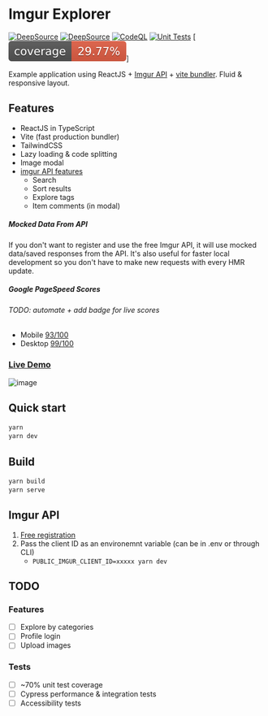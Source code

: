 # Imgur Explorer

[![DeepSource](https://deepsource.io/gh/NazimHAli/imgur-explorer.svg/?label=active+issues&show_trend=true&token=aO_Hx9m4iDxMopueaxAigoGd)](https://deepsource.io/gh/NazimHAli/imgur-explorer)
[![DeepSource](https://deepsource.io/gh/NazimHAli/imgur-explorer.svg/?label=resolved+issues&show_trend=true&token=aO_Hx9m4iDxMopueaxAigoGd)](https://deepsource.io/gh/NazimHAli/imgur-explorer)
[![CodeQL](https://github.com/NazimHAli/imgur-explorer/actions/workflows/codeql-analysis.yml/badge.svg?branch=master)](https://github.com/NazimHAli/imgur-explorer/actions/workflows/codeql-analysis.yml)
[![Unit Tests](https://github.com/NazimHAli/imgur-explorer/actions/workflows/unit-tests.yml/badge.svg)](https://github.com/NazimHAli/imgur-explorer/actions/workflows/unit-tests.yml)
[![Code Coverage](https://github.com/NazimHAli/imgur-explorer/blob/MNT-Add-code-coverage-action/coverage/badges/branches.svg)]

Example application using ReactJS + [Imgur API](https://imgur.com/) + [vite bundler](https://github.com/vitejs/vite). Fluid & responsive layout.

## Features

- ReactJS in TypeScript
- Vite (fast production bundler)
- TailwindCSS
- Lazy loading & code splitting
- Image modal
- [imgur API features](https://api.imgur.com/)
  - Search
  - Sort results
  - Explore tags
  - Item comments (in modal)

##### Mocked Data From API

If you don't want to register and use the free Imgur API, it will use mocked data/saved responses from the API. It's also useful for faster local development so you don't have to make new requests with every HMR update.

##### Google PageSpeed Scores

###### TODO: automate + add badge for live scores

- Mobile [93/100](https://developers.google.com/speed/pagespeed/insights/?url=https%3A%2F%2Fimgur-explorer.vercel.app%2F&tab=mobile)
- Desktop [99/100](https://developers.google.com/speed/pagespeed/insights/?url=https%3A%2F%2Fimgur-explorer.vercel.app%2F&tab=desktop)

### [Live Demo](https://imgur-explorer.vercel.app/)

![image](https://user-images.githubusercontent.com/26750288/138617442-45625d9d-a92b-4011-ba41-875db8862e31.png)

## Quick start

```bash
yarn
yarn dev
```

## Build

```bash
yarn build
yarn serve
```

## Imgur API

1. [Free registration](https://api.imgur.com/oauth2/addclient)
2. Pass the client ID as an environemnt variable (can be in .env or through CLI)
   - `PUBLIC_IMGUR_CLIENT_ID=xxxxx yarn dev`

## TODO

### Features

- [ ] Explore by categories
- [ ] Profile login
- [ ] Upload images

### Tests

- [ ] ~70% unit test coverage
- [ ] Cypress performance & integration tests
- [ ] Accessibility tests
